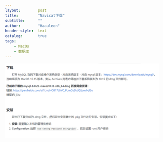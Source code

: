 ```yaml
---
layout:        post
title:         "Navicat下载"
subtitle:      ""
author:        "Haauleon"
header-style:  text
catalog:       true
tags:
    - MacOs
    - 数据库
---
```



![](\img\in-post\post-other\2022-06-06-navicat-1.jpg)    